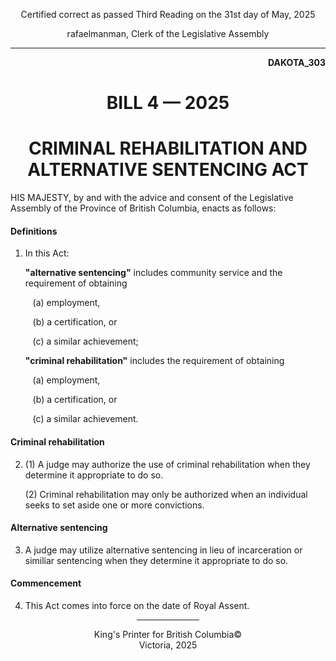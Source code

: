 <div align="center">

Certified correct as passed Third Reading on the 31st day of May, 2025

rafaelmanman, Clerk of the Legislative Assembly
<hr />

</div>

<div align="right">

**DAKOTA_303**

</div>

<div align="center">

<h1>BILL 4 — 2025</h1>
<h1>CRIMINAL REHABILITATION AND<br>
ALTERNATIVE SENTENCING ACT</h1>

</div>

HIS MAJESTY, by and with the advice and consent of the Legislative Assembly of the Province of British Columbia, enacts as follows:

#### Definitions

1. In this Act:

   **"alternative sentencing"** includes community service and the requirement of obtaining

   &nbsp;&nbsp;&nbsp;(a) employment,

   &nbsp;&nbsp;&nbsp;(b) a certification, or

   &nbsp;&nbsp;&nbsp;(c) a similar achievement;

   **"criminal rehabilitation"** includes the requirement of obtaining

   &nbsp;&nbsp;&nbsp;(a) employment,

   &nbsp;&nbsp;&nbsp;(b) a certification, or

   &nbsp;&nbsp;&nbsp;(c) a similar achievement.

#### Criminal rehabilitation

2. (1) A judge may authorize the use of criminal rehabilitation when they determine it appropriate to do so.

   (2) Criminal rehabilitation may only be authorized when an individual seeks to set aside one or more convictions. 

#### Alternative sentencing

3. A judge may utilize alternative sentencing in lieu of incarceration or similiar sentencing when they determine it appropriate to do so.

#### Commencement

4. This Act comes into force on the date of Royal Assent.

<div align="center">

<hr width="20%" />

King's Printer for British Columbia©  
Victoria, 2025

</div>
